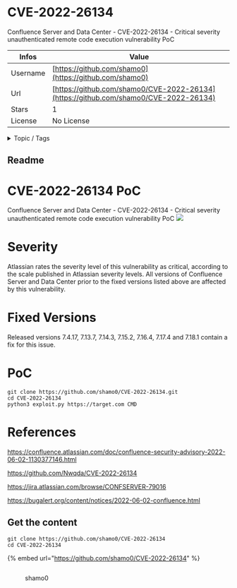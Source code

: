 # CVE-2022-26134

Confluence Server and Data Center - CVE-2022-26134 - Critical severity unauthenticated remote code execution vulnerability PoC

| Infos    | Value                                                              |
| -------- | -------------------------------------------------------------------|
| Username | [https://github.com/shamo0](https://github.com/shamo0) |
| Url      | [https://github.com/shamo0/CVE-2022-26134](https://github.com/shamo0/CVE-2022-26134)                                               |
| Stars    | 1                                                          |
| License  | No License                                                        |

<details>

<summary>Topic / Tags</summary>

* 26134* atlassian* center* code* confluence* cve-2022-26134* data* execution* exploit* injection* ognl* poc* python* rce* remote* server

</details>

## Readme

# CVE-2022-26134 PoC

Confluence Server and Data Center - CVE-2022-26134 - Critical severity unauthenticated remote code execution vulnerability PoC
[<img src="https://thehackernews.com/images/-bf-nviQ7QOQ/YNRYyYeddxI/AAAAAAAAC-k/OjSyvfk4SV81J_vouujuRiwnUcsZCBTyQCLcBGAsYHQ/s0/Atlassian-hacking.jpg">](https://thehackernews.com/images/-bf-nviQ7QOQ/YNRYyYeddxI/AAAAAAAAC-k/OjSyvfk4SV81J_vouujuRiwnUcsZCBTyQCLcBGAsYHQ/s0/Atlassian-hacking.jpg)

# Severity

Atlassian rates the severity level of this vulnerability as critical, according to the scale published in Atlassian severity levels. 
All versions of Confluence Server and Data Center prior to the fixed versions listed above are affected by this vulnerability.

# Fixed Versions
Released versions 7.4.17, 7.13.7, 7.14.3, 7.15.2, 7.16.4, 7.17.4 and 7.18.1 contain a fix for this issue.

# PoC
```
git clone https://github.com/shamo0/CVE-2022-26134.git
cd CVE-2022-26134
python3 exploit.py https://target.com CMD
```


# References

https://confluence.atlassian.com/doc/confluence-security-advisory-2022-06-02-1130377146.html

https://github.com/Nwqda/CVE-2022-26134

https://jira.atlassian.com/browse/CONFSERVER-79016

https://bugalert.org/content/notices/2022-06-02-confluence.html



## Get the content

```
git clone https://github.com/shamo0/CVE-2022-26134
cd CVE-2022-26134
```

{% embed url="https://github.com/shamo0/CVE-2022-26134" %}

<figure><img src="https://avatars.githubusercontent.com/u/48299520?v=4" alt=""><figcaption><p>shamo0</p></figcaption></figure>
